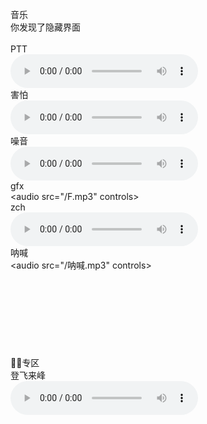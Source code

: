 音乐<br />
你发现了隐藏界面<br /><br />
PTT<br />
<audio src="https://onedrive.gimhoy.com/1drv/aHR0cHM6Ly8xZHJ2Lm1zL3UvcyFBbmoxU2JnUUdqVHhoa25PQ0NIcDdzdmMwbFBPP2U9TVZlYndM.mp3" controls></audio><br />
害怕<br />
<audio src="/害怕.mp3" controls></audio><br />
噪音<br />
<audio src="https://onedrive.gimhoy.com/1drv/aHR0cHM6Ly8xZHJ2Lm1zL3UvcyFBbmoxU2JnUUdqVHhoa1pJQ3lHZDlIc2ZTOWtJP2U9RkthYWtX.mp3" controls></audio><br />
gfx<br />
<audio src="/F.mp3" controls></audio><br />
zch<br />
<audio src="/G.mp3" controls></audio><br />
呐喊<br />
<audio src="/呐喊.mp3" controls></audio><br /><br /><br /><br /><br /><br /><br /><br /><br />
🐴🥔专区<br />
登飞来峰<br />
<audio src="https://onedrive.gimhoy.com/1drv/aHR0cHM6Ly8xZHJ2Lm1zL3UvcyFBbmoxU2JnUUdqVHhoazIxeUNxWTJrWlZIdmM3.mp3" controls></audio><br />
